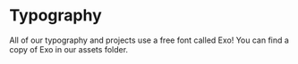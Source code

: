 # Typography

All of our typography and projects use a free font called Exo! You can find a copy of Exo in our assets folder. 

